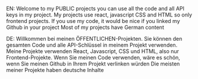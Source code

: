 EN:
Welcome to my PUBLIC projects you can use all the code and all API keys in my project.
My projects use react, javascript CSS and HTML so only frontend projects.
If you use my code, it would be nice if you linked my Github in your project
Most of my projects have German content

DE:
Willkommen bei meinen ÖFFENTLICHEN-Projekten. Sie können den gesamten Code und alle API-Schlüssel in meinem Projekt verwenden.
Meine Projekte verwenden React, Javascript, CSS und HTML, also nur Frontend-Projekte.
Wenn Sie meinen Code verwenden, wäre es schön, wenn Sie meinen Github in Ihrem Projekt verlinken würden
Die meisten meiner Projekte haben deutsche Inhalte
